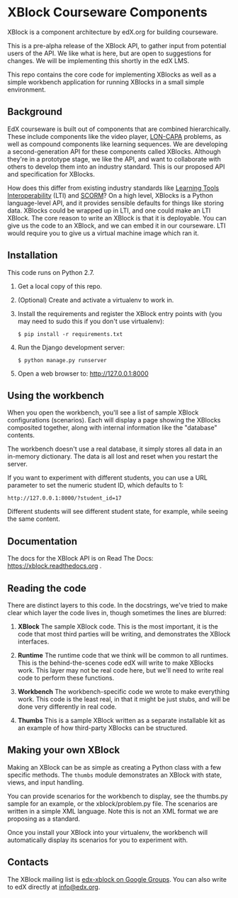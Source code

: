 XBlock Courseware Components
============================

XBlock is a component architecture by edX.org for building courseware.

This is a pre-alpha release of the XBlock API, to gather input from potential
users of the API.  We like what is here, but are open to suggestions for
changes. We will be implementing this shortly in the edX LMS.

This repo contains the core code for implementing XBlocks as well as a simple
workbench application for running XBlocks in a small simple environment.


Background
----------

EdX courseware is built out of components that are combined hierarchically.
These include components like the video player,
[LON-CAPA](http://www.lon-capa.org/) problems, as well as compound components
like learning sequences. We are developing a second-generation API for these
components called XBlocks. Although they're in a prototype stage, we like the
API, and want to collaborate with others to develop them into an industry
standard. This is our proposed API and specification for XBlocks.

How does this differ from existing industry standards like [Learning Tools
Interoperability](http://www.imsglobal.org/toolsinteroperability2.cfm) (LTI)
and [SCORM](http://scorm.com/scorm-explained/)? On a high level, XBlocks is a
Python language-level API, and it provides sensible defaults for things like
storing data. XBlocks could be wrapped up in LTI, and one could make an LTI
XBlock. The core reason to write an XBlock is that it is deployable. You can
give us the code to an XBlock, and we can embed it in our courseware. LTI would
require you to give us a virtual machine image which ran it.


Installation
------------

This code runs on Python 2.7.

1.  Get a local copy of this repo.

2.  (Optional)  Create and activate a virtualenv to work in.

3.  Install the requirements and register the XBlock entry points with (you may
    need to sudo this if you don't use virtualenv):

        $ pip install -r requirements.txt

4.  Run the Django development server:

        $ python manage.py runserver

5.  Open a web browser to: http://127.0.0.1:8000


Using the workbench
-------------------

When you open the workbench, you'll see a list of sample XBlock configurations
(scenarios).  Each will display a page showing the XBlocks composited together,
along with internal information like the "database" contents.

The workbench doesn't use a real database, it simply stores all data in an
in-memory dictionary.  The data is all lost and reset when you restart the
server.

If you want to experiment with different students, you can use a URL parameter
to set the numeric student ID, which defaults to 1:

    http://127.0.0.1:8000/?student_id=17

Different students will see different student state, for example, while seeing
the same content.


Documentation
-------------

The docs for the XBlock API is on Read The Docs:  https://xblock.readthedocs.org .



Reading the code
----------------

There are distinct layers to this code.  In the docstrings, we've tried to make
clear which layer the code lives in, though sometimes the lines are blurred:

1.  **XBlock** The sample XBlock code.  This is the most important, it is the
    code that most third parties will be writing, and demonstrates the XBlock
    interfaces.

2.  **Runtime** The runtime code that we think will be common to all runtimes.
    This is the behind-the-scenes code edX will write to make XBlocks work.
    This layer may not be real code here, but we'll need to write real code to
    perform these functions.

3.  **Workbench** The workbench-specific code we wrote to make everything work.
    This code is the least real, in that it might be just stubs, and will be
    done very differently in real code.

4.  **Thumbs** This is a sample XBlock written as a separate installable kit as
    an example of how third-party XBlocks can be structured.


Making your own XBlock
----------------------

Making an XBlock can be as simple as creating a Python class with a few
specific methods.  The ``thumbs`` module demonstrates an XBlock with state,
views, and input handling.

You can provide scenarios for the workbench to display, see the thumbs.py
sample for an example, or the xblock/problem.py file.  The scenarios are
written in a simple XML language.  Note this is not an XML format we are
proposing as a standard.

Once you install your XBlock into your virtualenv, the workbench will
automatically display its scenarios for you to experiment with.


Contacts
--------

The XBlock mailing list is [edx-xblock on Google Groups](https://groups.google.com/forum/#!forum/edx-xblock). 
You can also write to edX directly at info@edx.org.
